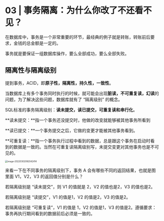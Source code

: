 # 03 | 事务隔离：为什么你改了不还看不见？

在数据库中，事务是一个非常重要的环节，最经典的例子就是转账，转账前后要求，金钱的总金额是一定的。

事务就是要保证一组数据库操作，要么全部成功，要么全部失败。



## 隔离性与隔离级别

提到事务，ACID，即**原子性，隔离性，持久性，一致性**。

当数据库上有多个事务同时执行的时候，就可能会出现**脏读，不可重复读，幻读**的问题，为了解决这些问题，数据库就有了 “隔离级别” 的概念。

SQL标准的事务隔离级别：**读未提交，读已提交，可重复读和串行化**。

**读未提交：**指一个事务还没提交时，他做的改变就能够被其他事务所看到

**读已提交：**一个事务提交之后，它做的变更才能被其他事务看到。

**可重复读：**指一个事务执行过程中看到的数据，总是跟这个事务在启动时看到的数据是一致的。当然在可重复读隔离级别写，未提交变更对其他事务也是不可见的。

<img src="https://lixianghong.oss-cn-beijing.aliyuncs.com/typore/image-20220302092042414.png" alt="image-20220302092042414" style="zoom:50%;" />

来看一下在不同事务的隔离级别下，事务 A 会有哪些不同的返回结果，也就是图里面 V1，V2，V3 的返回值分别是什么？

若隔离级别是 “读未提交”，则 V1 的值就是 2，V2 的值也是2，V3 的值也是2。

若隔离级别是 “读提交”，V1 的值是1，V2 的值是2，V3 的值是2。

若隔离级别是 “可重复读”，V1 的值是 1，V2 的值是1，V3 的值是2。遵循要求：事务再执行期间看到的数据前后必须是一致的。

































































































